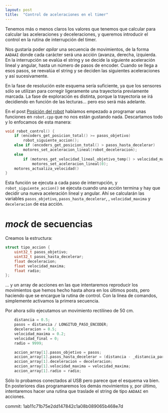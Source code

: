 ```yaml
---
layout: post
title:  "Control de aceleraciones en el timer"
---
```


Tenemos más o menos claros los valores que tenemos que calcular para calcular
las aceleraciones y deceleraciones, y queremos introducir el control en la
rutina de interrupción del timer.

Nos gustaría poder _apilar_ una secuencia de movimientos, de la forma `AADAAI` donde cada carácter será una
acción (avanza, derecha, izquierda. En la interrupción se evalúa el string y
se decide la siguiente aceleración lineal y angular, hasta un número de pasos
de encoder. Cuando se llega a esos pasos, se reevalúa el string y se deciden
las siguientes aceleraciones y así sucesivamente.

En la fase de resolución este esquema sería suficiente, ya que los sensores sólo
se utilizan para corregir ligeramente una trayectoria previamente marcada. La fase de exploración
es distinta, porque la trayectoria se irá decidiendo en función de las lecturas... pero
eso será más adelante.

En el post [Posición del robot](../posicion-del-robot/) habíamos empezado a programar
unas funciones en `robot.cpp` que no nos están gustando nada. Descartamos todo y lo enfocamos de esta
manera:

```cpp
void robot_control() {
    if (encoders_get_posicion_total() >= pasos_objetivo)
        robot_siguiente_accion();
    else if (encoders_get_posicion_total() > pasos_hasta_decelerar)
        motores_set_aceleracion_lineal(robot_deceleracion);
    else
        if (motores_get_velocidad_lineal_objetivo_temp() > velocidad_maxima) {
            motores_set_aceleracion_lineal(0);
    motores_actualiza_velocidad()
}
```

Esta función se ejecuta a cada paso de interrupción, y `robot_siguiente_accion()` 
se ejecuta cuando una acción termina y hay que decidir una nueva aceleración lineal
y angular. Ahí se calcularán las variables `pasos_objetivo`, `pasos_hasta_decelerar`,
, `velocidad_maxima` y `deceleracion` de esa acción.

# _mock_ de secuencias

Creamos la estructura:

```cpp
struct tipo_accion {
    uint32_t pasos_objetivo;
    uint32_t pasos_hasta_decelerar;
    float deceleracion;
    float velocidad_maxima;
    float radio;
};
```

... y un array de acciones en las que intentaremos reproducir los movimientos que hemos
hecho hasta ahora en los últimos posts, pero haciendo que se encargue la rutina de control.
Con la línea de comandos, simplemente activamos la primera secuencia.

Por ahora sólo ejecutamos un movimiento rectilíneo de 50 cm.

```cpp
    distancia = 0.5;
    pasos = distancia / LONGITUD_PASO_ENCODER;
    deceleracion = 0.5;
    velocidad_maxima = 0.2;
    velocidad_final = 0;
    radio = 9999;

    accion_array[1].pasos_objetivo = pasos;
    accion_array[1].pasos_hasta_decelerar = (distancia - _distancia_para_decelerar(velocidad_maxima - velocidad_final, deceleracion)) / LONGITUD_PASO_ENCODER;
    accion_array[1].deceleracion = deceleracion;
    accion_array[1].velocidad_maxima = velocidad_maxima;
    accion_array[1].radio = radio;
```

Sólo lo probamos conectados al USB pero parece que el esquema va bien. En
posteriores días programaremos los demás movimientos y, por último, intentaremos
hacer una rutina que traslade el string de tipo `AADAAI` en acciones.

commit: 1ab11c71b75e2dd147842c1a08b089065b468e7d
